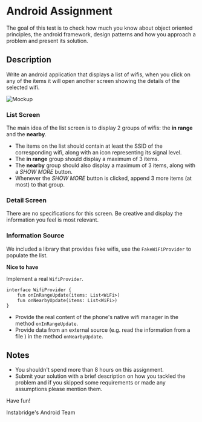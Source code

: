 # Android Assignment
The goal of this test is to check how much you know about object oriented principles, the android framework, 
design patterns and how you approach a problem and present its solution.

## Description
Write an android application that displays a list of wifis, when you click on any of the items it will open another screen 
showing the details of the selected wifi.

![Mockup](https://github.com/Instabridge/android-assignment/blob/master/images/mock.png)

### List Screen
The main idea of the list screen is to display 2 groups of wifis: the **in range** and the **nearby**.

* The items on the list should contain at least the SSID of the corresponding wifi, along with an icon representing its signal level.
* The **in range** group should display a maximum of 3 items.
* The **nearby** group should also display a maximum of 3 items, along with a _SHOW MORE_ button.
* Whenever the _SHOW MORE_ button is clicked, append 3 more items (at most) to that group.

### Detail Screen
There are no specifications for this screen. Be creative and display the information you feel is most relevant.

### Information Source
We included a library that provides fake wifis, use the `FakeWiFiProvider` to populate the list.

**Nice to have**

Implement a real `WifiProvider`.
```
interface WifiProvider {
    fun onInRangeUpdate(items: List<WiFi>)
    fun onNearbyUpdate(items: List<WiFi>)
}
```
- Provide the real content of the phone's native wifi manager in the method `onInRangeUpdate`.
- Provide data from an external source (e.g. read the information from a file ) in the method `onNearbyUpdate`.

## Notes
- You shouldn't spend more than 8 hours on this assignment.
- Submit your solution with a brief description on how you tackled the problem and if you skipped some requirements or made any assumptions please mention them.

Have fun!

Instabridge's Android Team
